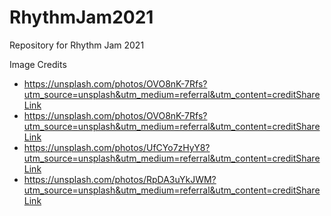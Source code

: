 # RhythmJam2021
Repository for Rhythm Jam 2021

Image Credits
- https://unsplash.com/photos/OVO8nK-7Rfs?utm_source=unsplash&utm_medium=referral&utm_content=creditShareLink
- https://unsplash.com/photos/OVO8nK-7Rfs?utm_source=unsplash&utm_medium=referral&utm_content=creditShareLink
- https://unsplash.com/photos/UfCYo7zHyY8?utm_source=unsplash&utm_medium=referral&utm_content=creditShareLink
- https://unsplash.com/photos/RpDA3uYkJWM?utm_source=unsplash&utm_medium=referral&utm_content=creditShareLink
